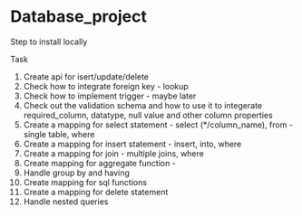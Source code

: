 # Database_project

Step to install locally

Task
1. Create api for isert/update/delete
2. Check how to integrate foreign key - lookup
3. Check how to implement trigger -   maybe later
4. Check out the validation schema and how to use it to integerate required_column, datatype, null value and other column properties
5. Create a mapping for select statement - select (*/column_name), from - single table, where
6. Create a mapping for insert statement - insert, into, where
7. Create a mapping for join - multiple joins, where 
8. Create mapping for aggregate function -  
9. Handle group by and having
10. Create mapping for sql functions
11. Create a mapping for delete statement
12. Handle nested queries


